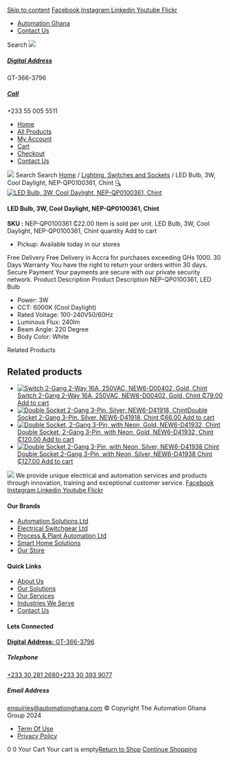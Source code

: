 [Skip to content](https://store.automationghana.com/product/led-bulb-nep-qp0100361-chint/#content)
[ Facebook ](https://www.facebook.com/automationgh/) [ Instagram ](https://www.instagram.com/automationgh/) [ Linkedin ](https://www.linkedin.com/company/the-automation-ghana-limited/) [ Youtube ](https://www.youtube.com/channel/UCurrRDUSm5oIW39VXjn1u0w) [ Flickr ](https://www.flickr.com/photos/181794037@N07/)
  * [ Automation Ghana ](https://automationghana.com)
  * [ Contact Us ](https://store.automationghana.com/contact/)


Search
[ ![](https://store.automationghana.com/wp-content/uploads/2024/04/Website-TAGG-Logo-BLUE.png) ](https://store.automationghana.com/)
[ ](https://maps.app.goo.gl/m4xeaagWCNbLk4jM6)
#####  [ Digital Address ](https://maps.app.goo.gl/m4xeaagWCNbLk4jM6)
GT-366-3796 
[ ](tel:+233550055511)
#####  [ Call ](tel:+233550055511)
+233 55 005 5511 
  * [Home](https://store.automationghana.com/)
  * [All Products](https://store.automationghana.com/shop/)
  * [My Account](https://store.automationghana.com/my-account/)
  * [Cart](https://store.automationghana.com/cart/)
  * [Checkout](https://store.automationghana.com/checkout/)
  * [Contact Us](https://store.automationghana.com/contact/)


[![](https://store.automationghana.com/wp-content/uploads/2024/04/AutomationGhana_logo_white.png)](https://store.automationghana.com)
Search
Search
[Home](https://store.automationghana.com) / [Lighting, Switches and Sockets](https://store.automationghana.com/product-category/lighting-switches-and-sockets/) / LED Bulb, 3W, Cool Daylight, NEP-QP0100361, Chint
[🔍](https://store.automationghana.com/product/led-bulb-nep-qp0100361-chint/)
[![LED Bulb, 3W, Cool Daylight, NEP-QP0100361, Chint](https://store.automationghana.com/wp-content/uploads/2017/12/LED-Bulb-3-600x607.png)](https://store.automationghana.com/wp-content/uploads/2017/12/LED-Bulb-3.png)
####  LED Bulb, 3W, Cool Daylight, NEP-QP0100361, Chint 
**SKU :** NEP-QP0100361 
₵22.00
Item is sold per unit.
LED Bulb, 3W, Cool Daylight, NEP-QP0100361, Chint quantity
Add to cart
  * Pickup: Available today in our stores


Free Delivery 
Free Delivery in Accra for purchases exceeding GHs 1000. 
30 Days Warranty 
You have the right to return your orders within 30 days. 
Secure Payment 
Your payments are secure with our private security network. 
Product Description
Product Description
NEP-QP0100361, LED Bulb 
  * Power: 3W
  * CCT: 6000K (Cool Daylight)
  * Rated Voltage: 100-240V50/60Hz
  * Luminous Flux: 240lm
  * Beam Angle: 220 Degree
  * Body Color: White


Related Products 
## Related products
  * [![Switch 2-Gang 2-Way 16A, 250VAC, NEW6-D00402, Gold, Chint](https://store.automationghana.com/wp-content/uploads/2020/04/2-gang-gold-300x300.jpg)Switch 2-Gang 2-Way 16A, 250VAC, NEW6-D00402, Gold, Chint ₵79.00 ](https://store.automationghana.com/product/switch-new6-d00402-chint/)
[Add to cart](https://store.automationghana.com/product/led-bulb-nep-qp0100361-chint/?add-to-cart=1539)
  * [![Double Socket 2-Gang 3-Pin, Silver, NEW6-D41918, Chint](https://store.automationghana.com/wp-content/uploads/2020/04/2-gang-silver-300x300.jpg)Double Socket 2-Gang 3-Pin, Silver, NEW6-D41918, Chint ₵66.00 ](https://store.automationghana.com/product/double-socket-new6-d41918-chint/)
[Add to cart](https://store.automationghana.com/product/led-bulb-nep-qp0100361-chint/?add-to-cart=1510)
  * [![Double Socket, 2-Gang 3-Pin, with Neon, Gold, NEW6-D41932, Chint](https://store.automationghana.com/wp-content/uploads/2020/04/SOCKET-3-300x300.jpg)Double Socket, 2-Gang 3-Pin, with Neon, Gold, NEW6-D41932, Chint ₵120.00 ](https://store.automationghana.com/product/double-socket-new6-d41932-chint/)
[Add to cart](https://store.automationghana.com/product/led-bulb-nep-qp0100361-chint/?add-to-cart=1508)
  * [![Double Socket 2-Gang 3-Pin, with Neon, Silver, NEW6-D41938 Chint](https://store.automationghana.com/wp-content/uploads/2020/04/2-gang-silver-300x300.jpg)Double Socket 2-Gang 3-Pin, with Neon, Silver, NEW6-D41938 Chint ₵127.00 ](https://store.automationghana.com/product/double-socket-with-neon-new6-d41938-chint/)
[Add to cart](https://store.automationghana.com/product/led-bulb-nep-qp0100361-chint/?add-to-cart=1507)


![](https://store.automationghana.com/wp-content/uploads/2024/04/AutomationGhana_logo_white.png)
We provide unique electrical and automation services and products through innovation, training and exceptional customer service.
[ Facebook ](https://www.facebook.com/automationgh/) [ Instagram ](https://www.instagram.com/automationgh/) [ Linkedin ](https://www.linkedin.com/company/the-automation-ghana-limited/) [ Youtube ](https://www.youtube.com/channel/UCurrRDUSm5oIW39VXjn1u0w) [ Flickr ](https://www.flickr.com/photos/181794037@N07/)
#### Our Brands
  * [ Automation Solutions Ltd ](https://store.automationghana.com/product/led-bulb-nep-qp0100361-chint/)
  * [ Electrical Switchgear Ltd ](https://store.automationghana.com/product/led-bulb-nep-qp0100361-chint/)
  * [ Process & Plant Automation Ltd ](https://store.automationghana.com/product/led-bulb-nep-qp0100361-chint/)
  * [ Smart Home Solutions ](https://store.automationghana.com/product/led-bulb-nep-qp0100361-chint/)
  * [ Our Store ](https://store.automationghana.com/product/led-bulb-nep-qp0100361-chint/)


#### Quick Links
  * [ About Us ](https://store.automationghana.com/product/led-bulb-nep-qp0100361-chint/)
  * [ Our Solutions ](https://store.automationghana.com/product/led-bulb-nep-qp0100361-chint/)
  * [ Our Services ](https://store.automationghana.com/product/led-bulb-nep-qp0100361-chint/)
  * [ Industries We Serve ](https://store.automationghana.com/product/led-bulb-nep-qp0100361-chint/)
  * [ Contact Us ](https://store.automationghana.com/product/led-bulb-nep-qp0100361-chint/)


#### Lets Connected
[**Digital Address:** GT-366-3796](https://maps.app.goo.gl/m4xeaagWCNbLk4jM6)
#####  Telephone 
[ +233 30 281 2680](tel:+233302812680)[+233 30 393 9077](https://store.automationghana.com/product/led-bulb-nep-qp0100361-chint/+233303939077)
#####  Email Address 
enquiries@automationghana.com 
© Copyright The Automation Ghana Group 2024
  * [ Term Of Use ](https://store.automationghana.com/product/led-bulb-nep-qp0100361-chint/)
  * [ Privacy Policy ](https://store.automationghana.com/product/led-bulb-nep-qp0100361-chint/)


0
0
Your Cart
Your cart is empty[Return to Shop](https://store.automationghana.com/shop/)
[Continue Shopping](https://store.automationghana.com/product/led-bulb-nep-qp0100361-chint/)

